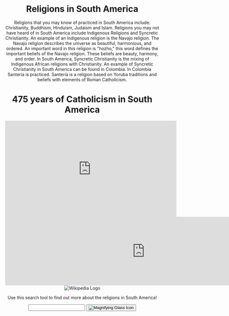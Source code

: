 <h1>Religions in South America</h1>

<p>Religions that you may know of practiced in South America include: Christianity, Buddhism, Hinduism, Judaism and Islam. Religions you may not have heard of in South America include Indigenous Religions and Syncretic Christianity. An example of an indigenous religion is the Navajo religion. The Navajo religion describes the universe as beautiful, harmonious, and ordered. An important word in this religion is "hozho," this word defines the important beliefs of the Navajo religion. These beliefs are beauty, harmony, and order.  In South America, Syncretic Christianity is the mixing of Indigenous African religions with Christianity. An example of Syncretic Christianity in South America can be found in Colombia. In Colombia Santería is practiced. Santería is a religion based on Yoruba traditions and beliefs with elements of Roman Catholicism. </p>

<head>
<style>
h1 {text-align: center;}
p {text-align: center;}
div {text-align: center;}
</style>
</head>
<body>

<h1>475 years of Catholicism in South America</h1>

<div><iframe width="560" height="315" src="https://www.youtube.com/embed/MybwAFCMyM0" title="YouTube video player" frameborder="0" allow="accelerometer; autoplay; clipboard-write; encrypted-media; gyroscope; picture-in-picture" allowfullscreen></iframe></div>
 
 
<iframe src="https://h5p.org/h5p/embed/1235840" width="911" height="225" frameborder="0" allowfullscreen="allowfullscreen" allow="geolocation *; microphone *; camera *; midi *; encrypted-media *" title="Example Content - Single Choice Set"></iframe><script src="https://h5p.org/sites/all/modules/h5p/library/js/h5p-resizer.js" charset="UTF-8"></script>

<header class="searchForm-container">
<img src="https://image.ibb.co/e6vOFQ/wikipedia.png" alt="Wikipedia Logo">
<form class="searchForm">
 <p> Use this search tool to find out more about the religions in South America! </p>       
        <input type="search" class="searchForm-input">
        <button type="submit" class="icon searchIcon">
          <img src="https://image.ibb.co/cpG8zk/search.png" alt="Magnifying Glass Icon">
        </button>
      </form>
</header>
<section class="searchResults"></section>

<script src="wiki.js"></script>
